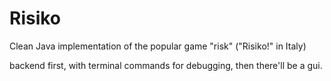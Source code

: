 # Risiko

Clean Java implementation of the popular game "risk" ("Risiko!" in Italy)

backend first, with terminal commands for debugging, then there'll be a gui.
